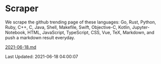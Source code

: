 # Scraper

We scrape the github trending page of these languages: Go, Rust, Python, Ruby, C++, C, Java, Shell, Makefile, Swift, Objective-C, Kotlin, Jupyter-Notebook, HTML, JavaScript, TypeScript, CSS, Vue, TeX, Markdown, and push a markdown result everyday.

[2021-06-18.md](https://github.com/yangwenmai/github-trending-backup/blob/master/2021-06-18.md)

Last Updated: 2021-06-18 04:00:07